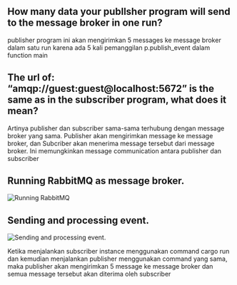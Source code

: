 ## How many data your publlsher program will send to the message broker in one run?

publisher program ini akan mengirimkan 5 messages ke message broker dalam satu run karena ada 5 kali pemanggilan p.publish_event dalam function main

## The url of: “amqp://guest:guest@localhost:5672” is the same as in the subscriber program, what does it mean?

Artinya publisher dan subscriber sama-sama terhubung dengan message broker yang sama. Publisher akan mengirimkan message ke message broker, dan Subcriber akan menerima message tersebut dari message broker. Ini memungkinkan message communication antara publisher dan subscriber

## Running RabbitMQ as message broker.

![Running RabbitMQ](https://i.imgur.com/8CWI5b5.png)

## Sending and processing event.

![Sending and processing event.](https://i.imgur.com/IXNgjpT.png)

Ketika menjalankan subscriber instance menggunakan command cargo run dan kemudian menjalankan publisher menggunakan command yang sama, maka publisher akan mengirimkan 5 message ke message broker dan semua message tersebut akan diterima oleh subscriber